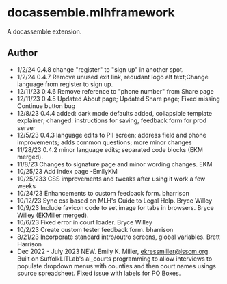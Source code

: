 # docassemble.mlhframework

A docassemble extension.

## Author
* 1/2/24     0.4.8 change "register" to "sign up" in another spot.
* 1/2/24     0.4.7 Remove unused exit link, redudant logo alt text;Change language from register to sign up.
* 12/11/23   0.4.6 Remove reference to "phone number" from Share page
* 12/11/23   0.4.5 Updated About page; Updated Share page; Fixed missing Continue button bug
* 12/8/23    0.4.4 added: dark mode defaults added, collapsible template explainer; changed: instructions for saving, feedback form for prod server
* 12/5/23    0.4.3 language edits to PII screen; address field and phone improvements; adds common questions; more minor changes
* 11/28/23   0.4.2 minor language edits; separated code blocks (EKM merged).
* 11/8/23    Changes to signature page and minor wording changes. EKM
* 10/25/23   Add index page -EmilyKM
* 10/25/233  CSS improvements and tweaks after using it work a few weeks
* 10/24/23   Enhancements to custom feedback form. bharrison
* 10/12/23   Sync css based on MLH's Guide to Legal Help. Bryce Willey
* 10/9/23    Include favicon code to set image for tabs in browsers. Bryce Willey (EKMiller merged).
* 10/6/23    Fixed error in court loader. Bryce Willey 
* 10/2/23    Create custom tester feedback form. bharrison
* 8/21/23    Incorporate standard intro/outro screens, global variables. Brett Harrison
* Dec 2022 - July 2023   NEW. Emily K. Miller, ekressmiller@lsscm.org. Built on SuffolkLITLab's al_courts programming to allow interviews to populate dropdown menus with counties and then court names usings source spreadsheet. Fixed issue with labels for PO Boxes.

